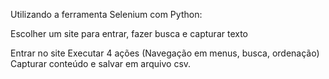 Utilizando a ferramenta Selenium com Python:

Escolher um site para entrar, fazer busca e capturar texto

Entrar no site
Executar 4 ações (Navegação em menus, busca, ordenação)
Capturar conteúdo e salvar em arquivo csv.
